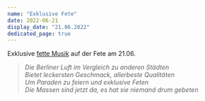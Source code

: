 ```yaml
---
name: "Exklusive Fete"
date: 2022-06-21
display_date: "21.06.2022"
dedicated_page: true
---
```


Exklusive [fette Musik](https://www.fetedelamusique.de/) auf der Fete am 21.06.

> *Die Berliner Luft im Vergleich zu anderen Städten*<br>
> *Bietet leckersten Geschmack, allerbeste Qualitäten*<br>
> *Um Paraden zu feiern und exklusive Feten*<br>
> *Die Massen sind jetzt da, es hat sie niemand drum gebeten*
